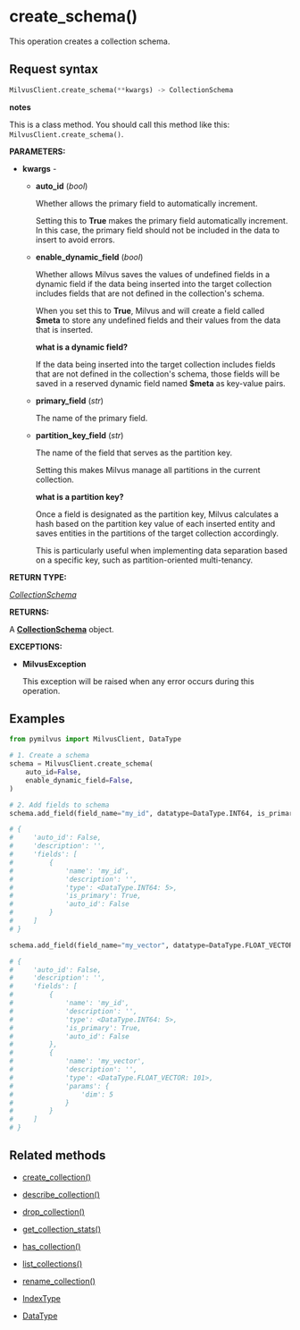 # create_schema()

This operation creates a collection schema.

## Request syntax

```python
MilvusClient.create_schema(**kwargs) -> CollectionSchema
```

<div class="admonition note">

<p><b>notes</b></p>

<p>This is a class method. You should call this method like this: <code>MilvusClient.create_schema()</code>.</p>

</div>

**PARAMETERS:**

- **kwargs** -

    - **auto_id** (*bool*)

        Whether allows the primary field to automatically increment.

        Setting this to **True** makes the primary field automatically increment. In this case, the primary field should not be included in the data to insert to avoid errors.

    - **enable_dynamic_field** (*bool*)

        Whether allows Milvus saves the values of undefined fields in a dynamic field if the data being inserted into the target collection includes fields that are not defined in the collection's schema.

        When you set this to **True**, Milvus and  will create a field called **$meta** to store any undefined fields and their values from the data that is inserted.

        <div class="admonition note">

        <p><b>what is a dynamic field?</b></p>

        <p>If the data being inserted into the target collection includes fields that are not defined in the collection's schema, those fields will be saved in a reserved dynamic field named <strong>$meta</strong> as key-value pairs.</p>

        </div>

    - **primary_field** (*str*)

        The name of the primary field.

    - **partition_key_field** (*str*)

        The name of the field that serves as the partition key.

        Setting this makes Milvus manage all partitions in the current collection.

        <div class="admonition note">

        <p><b>what is a partition key?</b></p>

        <p>Once a field is designated as the partition key, Milvus calculates a hash based on the partition key value of each inserted entity and saves entities in the partitions of the target collection accordingly.</p>
        <p>This is particularly useful when implementing data separation based on a specific key, such as partition-oriented multi-tenancy.</p>

        </div>

**RETURN TYPE:**

*[CollectionSchema](../../ORM/CollectionSchema/CollectionSchema.md)*

**RETURNS:**

A **[CollectionSchema](../../ORM/CollectionSchema/CollectionSchema.md)** object.

**EXCEPTIONS:**

- **MilvusException**

    This exception will be raised when any error occurs during this operation.

## Examples

```python
from pymilvus import MilvusClient, DataType

# 1. Create a schema
schema = MilvusClient.create_schema(
    auto_id=False,
    enable_dynamic_field=False,
)

# 2. Add fields to schema
schema.add_field(field_name="my_id", datatype=DataType.INT64, is_primary=True)

# {
#     'auto_id': False, 
#     'description': '', 
#     'fields': [
#         {
#             'name': 'my_id', 
#             'description': '', 
#             'type': <DataType.INT64: 5>, 
#             'is_primary': True, 
#             'auto_id': False
#         }
#     ]
# }

schema.add_field(field_name="my_vector", datatype=DataType.FLOAT_VECTOR, dim=5)

# {
#     'auto_id': False, 
#     'description': '', 
#     'fields': [
#         {
#             'name': 'my_id', 
#             'description': '', 
#             'type': <DataType.INT64: 5>, 
#             'is_primary': True, 
#             'auto_id': False
#         }, 
#         {
#             'name': 'my_vector', 
#             'description': '', 
#             'type': <DataType.FLOAT_VECTOR: 101>, 
#             'params': {
#                 'dim': 5
#             }
#         }        
#     ]
# }
```

## Related methods

- [create_collection()](create_collection.md)

- [describe_collection()](describe_collection.md)

- [drop_collection()](drop_collection.md)

- [get_collection_stats()](get_collection_stats.md)

- [has_collection()](has_collection.md)

- [list_collections()](list_collections.md)

- [rename_collection()](rename_collection.md)

- [IndexType](IndexType.md)

- [DataType](DataType.md)

